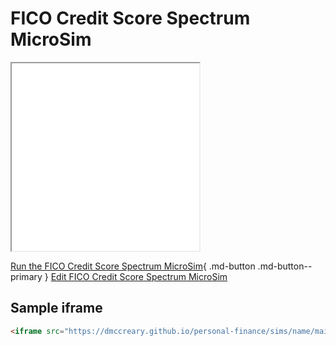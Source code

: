 # FICO Credit Score Spectrum MicroSim 

<iframe src="main.html" height="300px" scrolling="no"></iframe>

<!--
![Image Name](./image.png){ width="400" }
-->

[Run the FICO Credit Score Spectrum MicroSim](main.html){ .md-button .md-button--primary }
[Edit FICO Credit Score Spectrum MicroSim](https://editor.p5js.org/dmccreary/sketches/GUzxXH_cS)

## Sample iframe

```html
<iframe src="https://dmccreary.github.io/personal-finance/sims/name/main.html" height="300px"  scrolling="no"></iframe>
```